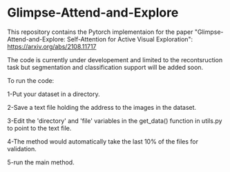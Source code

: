 # Glimpse-Attend-and-Explore
This repository contains the Pytorch implementaion for the paper "Glimpse-Attend-and-Explore: Self-Attention for Active Visual Exploration":
https://arxiv.org/abs/2108.11717


The code is currently under developement and limited to the recontsruction task but segmentation and classification support will be added soon.

To run the code:

1-Put your dataset in a directory.

2-Save a text file holding the address to the images in the dataset.

3-Edit the 'directory' and 'file' variables in the get_data() function in utils.py to point to the text file.

4-The method would automatically take the last 10% of the files for validation.

5-run the main method.
